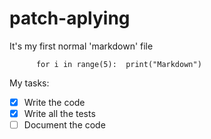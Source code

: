 # patch-aplying
It's my first normal 'markdown' file 
```
      for i in range(5):  print("Markdown")
```
My tasks:
- [X] Write the code
- [X] Write all the tests
- [ ] Document the code
